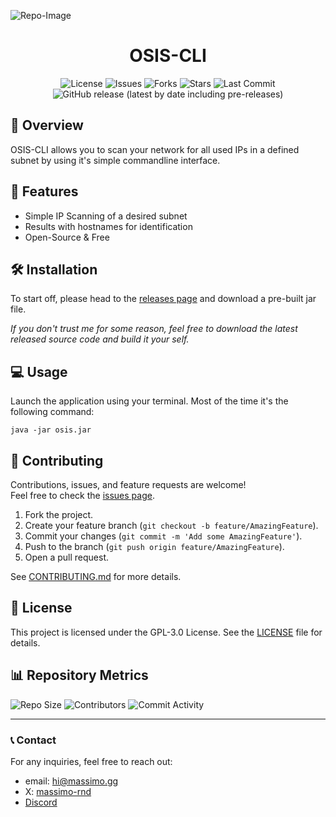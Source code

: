 ![Repo-Image](https://massimo.gg/github-images/osis-cli.webp)

<div align="center">

# OSIS-CLI

![License](https://img.shields.io/github/license/massimo-rnd/osis-cli)
![Issues](https://img.shields.io/github/issues/massimo-rnd/osis-cli)
![Forks](https://img.shields.io/github/forks/massimo-rnd/osis-cli)
![Stars](https://img.shields.io/github/stars/massimo-rnd/osis-cli)
![Last Commit](https://img.shields.io/github/last-commit/massimo-rnd/osis-cli)
![GitHub release (latest by date including pre-releases)](https://img.shields.io/github/v/release/massimo-rnd/osis-cli?include_prereleases)

</div>

## 🚀 Overview

OSIS-CLI allows you to scan your network for all used IPs in a defined subnet by using it's simple commandline interface.

## 🎯 Features

- Simple IP Scanning of a desired subnet
- Results with hostnames for identification
- Open-Source & Free


## 🛠️ Installation

To start off, please head to the [releases page](https://github.com/massimo-rnd/osis-cli/releases) and download a pre-built jar file.

*If you don't trust me for some reason, feel free to download the latest released source code and build it your self.*

## 💻 Usage

Launch the application using your terminal. Most of the time it's the following command:

`java -jar osis.jar`

## 🤝 Contributing

Contributions, issues, and feature requests are welcome!  
Feel free to check the [issues page](https://github.com/massimo-rnd/osis-cli/issues).

1. Fork the project.
2. Create your feature branch (`git checkout -b feature/AmazingFeature`).
3. Commit your changes (`git commit -m 'Add some AmazingFeature'`).
4. Push to the branch (`git push origin feature/AmazingFeature`).
5. Open a pull request.

See [CONTRIBUTING.md](CONTRIBUTING.md) for more details.

## 📜 License

This project is licensed under the GPL-3.0 License. See the [LICENSE](LICENSE) file for details.

## 📊 Repository Metrics

![Repo Size](https://img.shields.io/github/repo-size/massimo-rnd/osis-cli)
![Contributors](https://img.shields.io/github/contributors/massimo-rnd/osis-cli)
![Commit Activity](https://img.shields.io/github/commit-activity/m/massimo-rnd/osis-cli)

---

### 📞 Contact

For any inquiries, feel free to reach out:
- email: [hi@massimo.gg](mailto:hi@massimo.gg)
- X: [massimo-rnd](https://x.com/massimo-rnd)
- [Discord](https://discord.gg/wmC5AA6c)